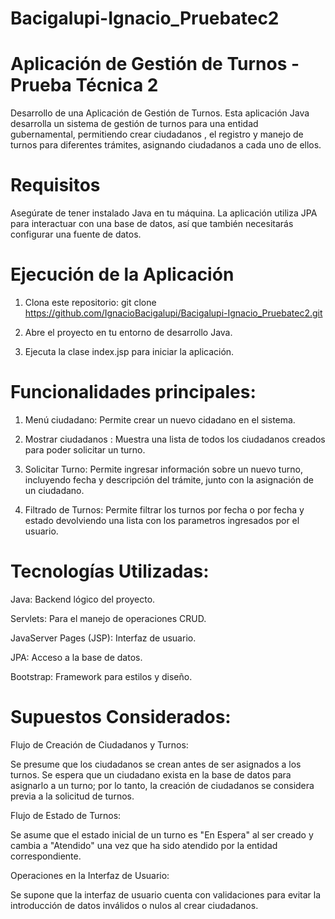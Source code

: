 # Bacigalupi-Ignacio_Pruebatec2

# Aplicación de Gestión de Turnos - Prueba Técnica 2

Desarrollo de una Aplicación de Gestión de Turnos.
Esta aplicación Java desarrolla un sistema de gestión de turnos para una entidad gubernamental, permitiendo crear ciudadanos , el registro y manejo de turnos para diferentes trámites, asignando ciudadanos a cada uno de ellos.

# Requisitos

Asegúrate de tener instalado Java en tu máquina. La aplicación utiliza JPA para interactuar con una base de datos, así que también necesitarás configurar una fuente de datos.

# Ejecución de la Aplicación

1. Clona este repositorio: git clone https://github.com/IgnacioBacigalupi/Bacigalupi-Ignacio_Pruebatec2.git

2. Abre el proyecto en tu entorno de desarrollo Java.

3. Ejecuta la clase index.jsp para iniciar la aplicación.

# Funcionalidades principales:

1. Menú ciudadano: Permite crear un nuevo cidadano en el sistema.

2. Mostrar ciudadanos : Muestra una lista de todos los ciudadanos creados para poder solicitar un turno.

3. Solicitar Turno: Permite ingresar información sobre un nuevo turno, incluyendo fecha y descripción del trámite, junto con la asignación de un ciudadano.

4. Filtrado de Turnos: Permite filtrar los turnos por fecha o por fecha y estado devolviendo una lista con los parametros ingresados por el usuario.

# Tecnologías Utilizadas:

Java: Backend lógico del proyecto.

Servlets: Para el manejo de operaciones CRUD.

JavaServer Pages (JSP): Interfaz de usuario.

JPA: Acceso a la base de datos.

Bootstrap: Framework para estilos y diseño.

# Supuestos Considerados:

Flujo de Creación de Ciudadanos y Turnos:

Se presume que los ciudadanos se crean antes de ser asignados a los turnos.
Se espera que un ciudadano exista en la base de datos para asignarlo a un turno; por lo tanto, la creación de ciudadanos se considera previa a la solicitud de turnos.

Flujo de Estado de Turnos:

Se asume que el estado inicial de un turno es "En Espera" al ser creado y cambia a "Atendido" una vez que ha sido atendido por la entidad correspondiente.

Operaciones en la Interfaz de Usuario:

Se supone que la interfaz de usuario cuenta con validaciones para evitar la introducción de datos inválidos o nulos al crear ciudadanos.
